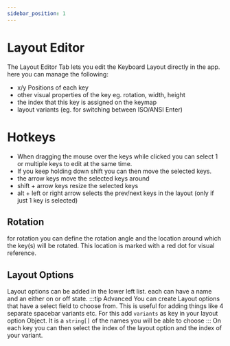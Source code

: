 ```yaml
---
sidebar_position: 1
---
```


# Layout Editor

The Layout Editor Tab lets you edit the Keyboard Layout directly in the app.
here you can manage the following:
* x/y Positions of each key
* other visual properties of the key eg. rotation, width, height
* the index that this key is assigned on the keymap
* layout variants (eg. for switching between ISO/ANSI Enter)

# Hotkeys
* When dragging the mouse over the keys while clicked you can select 1 or multiple keys to edit at the same time.
* If you keep holding down shift you can then move the selected keys.
* the arrow keys move the selected keys around
* shift + arrow keys resize the selected keys
* alt + left or right arrow selects the prev/next keys in the layout (only if just 1 key is selected)

## Rotation
for rotation you can define the rotation angle and the location around which the key(s) will be rotated. 
This location is marked with a red dot for visual reference. 

## Layout Options
Layout options can be added in the lower left list. each can have a name and an either on or off state.
:::tip Advanced 
You can create Layout options that have a select field to choose from. This is useful for adding things like 4 
separate spacebar variants etc. For this add `variants` as key in your layout option Object. It is a `string[]` of the names you will be able to choose 
:::
On each key you can then select the index of the layout option and the index of your variant.